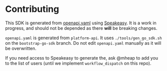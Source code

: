 # Contributing

This SDK is generated from [openapi.yaml](https://github.com/Kong/sdk-konnect-go/blob/main/openapi.yaml) using [Speakeasy](https://speakeasyapi.dev). It is a work in progress, and should not be depended as there **will** be breaking changes.

`openapi.yaml` is generated from `platform-api`. It uses `./tools/gen_go_sdk.sh` on the `bootstrap-go-sdk` branch. Do not edit `openapi.yaml` manually as it will be overwritten.

If you need access to Speakeasy to generate the, ask @mheap to add you to the list of users (until we implement `workflow_dispatch` on this repo).
